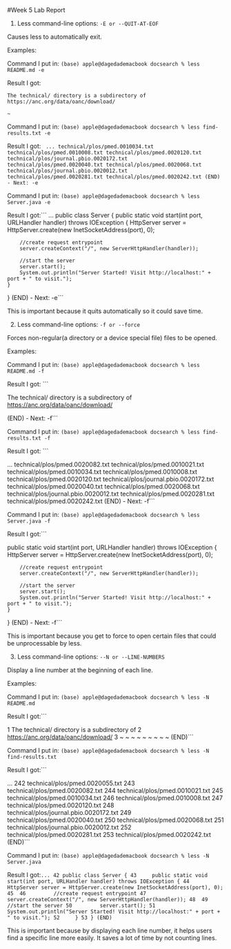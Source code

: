 #Week 5 Lab Report


1. Less command-line options:
```-E or --QUIT-AT-EOF ```

Causes less to automatically exit.

Examples:

Command I put in:
```(base) apple@dagedademacbook docsearch % less README.md -e ```

Result I got: 
```
The technical/ directory is a subdirectory of
https://anc.org/data/oanc/download/

~
```

Command I put in:
```(base) apple@dagedademacbook docsearch % less find-results.txt -e ```

Result I got: ```
...
technical/plos/pmed.0010034.txt
technical/plos/pmed.0010008.txt
technical/plos/pmed.0020120.txt
technical/plos/journal.pbio.0020172.txt
technical/plos/pmed.0020040.txt
technical/plos/pmed.0020068.txt
technical/plos/journal.pbio.0020012.txt
technical/plos/pmed.0020281.txt
technical/plos/pmed.0020242.txt
(END) - Next: -e```

Command I put in:
```(base) apple@dagedademacbook docsearch % less Server.java -e ```

Result I got:```
...
public class Server {
    public static void start(int port, URLHandler handler) throws IOException {
        HttpServer server = HttpServer.create(new InetSocketAddress(port), 0);

        //create request entrypoint
        server.createContext("/", new ServerHttpHandler(handler));

        //start the server
        server.start();
        System.out.println("Server Started! Visit http://localhost:" + port + " to visit.");
    }
}
(END) - Next: -e```

This is important because it quits automatically so it could save time.

2. Less command-line options: 
```-f or --force ```

Forces non-regular(a directory or a device special file) files to be opened.   

Examples:

Command I put in:
```(base) apple@dagedademacbook docsearch % less README.md -f ```

Result I got: ```

The technical/ directory is a subdirectory of
https://anc.org/data/oanc/download/

(END) - Next: -f```

Command I put in:
```(base) apple@dagedademacbook docsearch % less find-results.txt -f ```

Result I got: ```

...
technical/plos/pmed.0020082.txt
technical/plos/pmed.0010021.txt
technical/plos/pmed.0010034.txt
technical/plos/pmed.0010008.txt
technical/plos/pmed.0020120.txt
technical/plos/journal.pbio.0020172.txt
technical/plos/pmed.0020040.txt
technical/plos/pmed.0020068.txt
technical/plos/journal.pbio.0020012.txt
technical/plos/pmed.0020281.txt
technical/plos/pmed.0020242.txt
(END) - Next: -f```

Command I put in:
```(base) apple@dagedademacbook docsearch % less Server.java -f ```

Result I got:```

public static void start(int port, URLHandler handler) throws IOException {
        HttpServer server = HttpServer.create(new InetSocketAddress(port), 0);

        //create request entrypoint
        server.createContext("/", new ServerHttpHandler(handler));

        //start the server
        server.start();
        System.out.println("Server Started! Visit http://localhost:" + port + " to visit.");
    }
}
(END) - Next: -f```

This is important because you get to force to open certain files that could be unprocessable by less.

3. Less command-line options: 
```--N or --LINE-NUMBERS ```

Display a line number at the beginning of each line.

Examples:

Command I put in:
```(base) apple@dagedademacbook docsearch % less -N README.md ```

Result I got:```

1 The technical/ directory is a subdirectory of
      2 https://anc.org/data/oanc/download/
      3 
~
~
~
~
~
~
~
~
~
(END)``` 

Command I put in:
```(base) apple@dagedademacbook docsearch % less -N find-results.txt ```

Result I got:```

...
242 technical/plos/pmed.0020055.txt
    243 technical/plos/pmed.0020082.txt
    244 technical/plos/pmed.0010021.txt
    245 technical/plos/pmed.0010034.txt
    246 technical/plos/pmed.0010008.txt
    247 technical/plos/pmed.0020120.txt
    248 technical/plos/journal.pbio.0020172.txt
    249 technical/plos/pmed.0020040.txt
    250 technical/plos/pmed.0020068.txt
    251 technical/plos/journal.pbio.0020012.txt
    252 technical/plos/pmed.0020281.txt
    253 technical/plos/pmed.0020242.txt
(END)```

Command I put in:
```(base) apple@dagedademacbook docsearch % less -N Server.java ```

Result I got:```...
42 public class Server {
     43     public static void start(int port, URLHandler handler) throws IOException {
     44         HttpServer server = HttpServer.create(new InetSocketAddress(port), 0);
     45 
     46         //create request entrypoint
     47         server.createContext("/", new ServerHttpHandler(handler));
     48 
     49         //start the server
     50         server.start();
     51         System.out.println("Server Started! Visit http://localhost:" + port + " to visit.");
     52     }
     53 }
(END)```


This is important because by displaying each line number, it helps users find a specific line more easily. It saves a lot of time by not
counting lines. 
